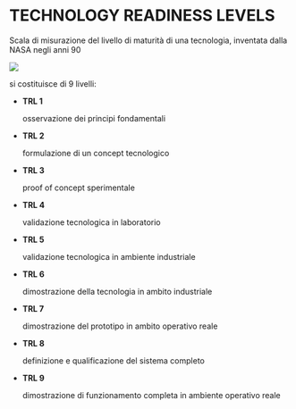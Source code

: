 # TECHNOLOGY READINESS LEVELS

Scala di misurazione del livello di maturità di una tecnologia, inventata dalla NASA negli anni 90

![](Pasted%20image%2020231216144045.png)

si costituisce di 9 livelli:

- **TRL 1** 

	osservazione dei principi fondamentali

- **TRL 2** 

	formulazione di un concept tecnologico

- **TRL 3** 
	
	proof of concept sperimentale

- **TRL 4** 

	validazione tecnologica in laboratorio

- **TRL 5** 

	validazione tecnologica in ambiente industriale

- **TRL 6** 

	dimostrazione della tecnologia in ambito industriale

- **TRL 7** 

	dimostrazione del prototipo in ambito operativo reale

- **TRL 8** 

	definizione e qualificazione del sistema completo

- **TRL 9** 

	dimostrazione di funzionamento completa in ambiente operativo reale


